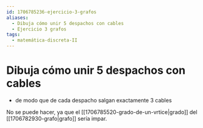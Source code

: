 ```yaml
---
id: 1706785236-ejercicio-3-grafos
aliases:
  - Dibuja cómo unir 5 despachos con cables
  - Ejercicio 3 grafos
tags:
  - matemática-discreta-II
---
```


# Dibuja cómo unir 5 despachos con cables
- de modo que de cada despacho salgan exactamente 3 cables

No se puede hacer, ya que el [[1706785520-grado-de-un-vrtice|grado]] del [[1706782930-grafo|grafo]] sería impar.
